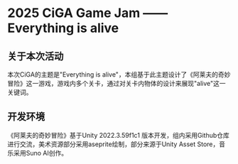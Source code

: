 # 2025 CiGA Game Jam —— Everything is alive
## 关于本次活动
本次CiGA的主题是"Everything is alive"，本组基于此主题设计了《阿莱夫的奇妙冒险》这一游戏，游戏内多个关卡，通过对关卡内物体的设计来展现"alive"这一关键词。
## 开发环境
《阿莱夫的奇妙冒险》基于Unity 2022.3.59f1c1 版本开发，组内采用Github仓库进行交流，美术资源部分采用aseprite绘制，部分来源于Unity Asset Store，音乐采用Suno AI创作。